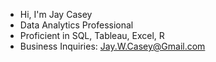 - Hi, I'm Jay Casey
- Data Analytics Professional
- Proficient in SQL, Tableau, Excel, R
- Business Inquiries: Jay.W.Casey@Gmail.com 

<!---
JayDubbin/JayDubbin is a ✨ special ✨ repository because its `README.md` (this file) appears on your GitHub profile.
You can click the Preview link to take a look at your changes.
--->
